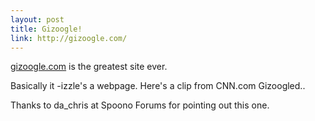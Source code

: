 ```yaml
---
layout: post
title: Gizoogle!
link: http://gizoogle.com/
---
```


<a href="http://gizoogle.com/">gizoogle.com</a> is the greatest site ever.

Basically it -izzle's a webpage.  Here's a clip from CNN.com Gizoogled..

Thanks to da_chris at Spoono Forums for pointing out this one.
